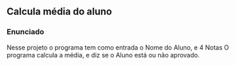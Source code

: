 ## Calcula média do aluno
### Enunciado

Nesse projeto o programa tem como entrada o Nome do Aluno, e 4 Notas
O programa calcula a média, e diz se o Aluno está ou não aprovado.